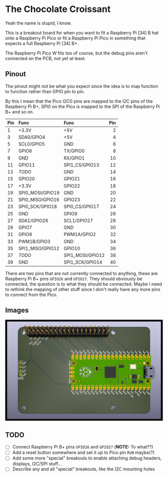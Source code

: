 # The Chocolate Croissant

Yeah the name is stupid, I know.

This is a breakout board for when you want to fit a Raspberry Pi [34] B hat
onto a Raspberry Pi Pico or fit a Raspberry Pi Pico in something that expects a
full Raspberry Pi [34] B+.

The Raspberry Pi Pico W fits too of course, but the debug pins aren't connected
on the PCB, not yet at least.

## Pinout

The pinout might not be what you expect since the idea is to map function to
function rather than GPIO pin to pin.

By this I mean that the Pico I2C0 pins are mapped to the I2C pins of the
Raspberry Pi B+, SPI0 on the Pico is mapped to the SPI of the Raspberry Pi B+
and so on.

| Pin | Func             | Func             | Pin |
| :-- | :--------------- | :--------------- | --: |
| 1   | +3.3V            | +5V              | 2   |
| 3   | SDA0/GPIO4       | +5V              | 4   |
| 5   | SCL0/GPIO5       | GND              | 6   |
| 7   | GPIO6            | TX/GPIO0         | 8   |
| 9   | GND              | RX/GPIO1         | 10  |
| 11  | GPIO11           | SPI1_CS/GPIO13   | 12  |
| 13  | *TODO*           | GND              | 14  |
| 15  | GPIO20           | GPIO21           | 16  |
| 17  | +3.3V            | GPIO22           | 18  |
| 19  | SPI0_MOSI/GPIO19 | GND              | 20  |
| 21  | SPI0_MISO/GPIO16 | GPIO23           | 22  |
| 23  | SPI0_SCK/GPIO18  | SPI0_CS/GPIO17   | 24  |
| 25  | GND              | GPIO9            | 26  |
| 27  | SDA1/GPIO26      | SCL1/GPIO27      | 28  |
| 29  | GPIO7            | GND              | 30  |
| 31  | GPIO8            | PWM1A/GPIO2      | 32  |
| 33  | PWM1B/GPIO3      | GND              | 34  |
| 35  | SPI1_MISO/GPIO12 | GPIO10           | 36  |
| 37  | *TODO*           | SPI1_MOSI/GPIO12 | 38  |
| 39  | GND              | SPI1_SCK/GPIO14  | 40  |

There are two pins that are not currently connected to anything, these are
Raspberry Pi B+ pins `GPIO26` and `GPIO27`. They should obviously be connected,
the question is to what they should be connected. Maybe I need to rethink the
mapping of other stuff since I don't really have any more pins to connect from
the Pico.

## Images

![Chocolate Croissant](images/chocolate_croissant.png)

## TODO

- [ ] Connect Raspberry Pi B+ pins `GPIO26` and `GPIO27` (**NOTE:** To what??)
- [ ] Add a reset button somewhere and set it up to Pico pin `RUN` maybe(?)
- [ ] Add some more "special" breakouts to enable attaching debug headers, displays, I2C/SPI stuff...
- [ ] Describe any and all "special" breakouts, like the I2C mounting holes
